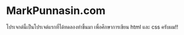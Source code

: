 # MarkPunnasin.com
โปรเจกต์นี้เป็นโปรเจต์แรกที่ได้ทดลองทำขึ้นมา เพื่อศึกษาการเขียน html และ css ครับผม!!
